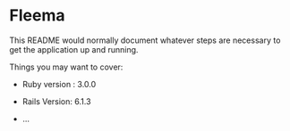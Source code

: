 # Fleema

This README would normally document whatever steps are necessary to get the
application up and running.

Things you may want to cover:

* Ruby version : 3.0.0

* Rails Version: 6.1.3


* ...

